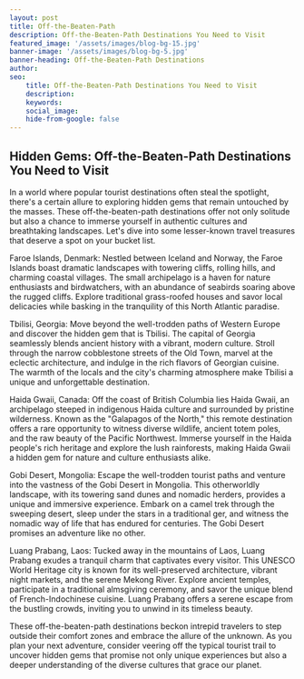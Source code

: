 ```yaml
---
layout: post
title: Off-the-Beaten-Path
description: Off-the-Beaten-Path Destinations You Need to Visit
featured_image: '/assets/images/blog-bg-15.jpg'
banner-image: '/assets/images/blog-bg-5.jpg'
banner-heading: Off-the-Beaten-Path Destinations 
author: 
seo: 
    title: Off-the-Beaten-Path Destinations You Need to Visit
    description: 
    keywords: 
    social_image: 
    hide-from-google: false
---
```


## Hidden Gems: Off-the-Beaten-Path Destinations You Need to Visit



<p>In a world where popular tourist destinations often steal the spotlight, there's a certain allure to exploring hidden gems that remain untouched by the masses. These off-the-beaten-path destinations offer not only solitude but also a chance to immerse yourself in authentic cultures and breathtaking landscapes. Let's dive into some lesser-known travel treasures that deserve a spot on your bucket list.</p>

<p>Faroe Islands, Denmark:
Nestled between Iceland and Norway, the Faroe Islands boast dramatic landscapes with towering cliffs, rolling hills, and charming coastal villages. The small archipelago is a haven for nature enthusiasts and birdwatchers, with an abundance of seabirds soaring above the rugged cliffs. Explore traditional grass-roofed houses and savor local delicacies while basking in the tranquility of this North Atlantic paradise.</p>

<p>Tbilisi, Georgia:
Move beyond the well-trodden paths of Western Europe and discover the hidden gem that is Tbilisi. The capital of Georgia seamlessly blends ancient history with a vibrant, modern culture. Stroll through the narrow cobblestone streets of the Old Town, marvel at the eclectic architecture, and indulge in the rich flavors of Georgian cuisine. The warmth of the locals and the city's charming atmosphere make Tbilisi a unique and unforgettable destination.</p>

<p>Haida Gwaii, Canada:
Off the coast of British Columbia lies Haida Gwaii, an archipelago steeped in indigenous Haida culture and surrounded by pristine wilderness. Known as the "Galapagos of the North," this remote destination offers a rare opportunity to witness diverse wildlife, ancient totem poles, and the raw beauty of the Pacific Northwest. Immerse yourself in the Haida people's rich heritage and explore the lush rainforests, making Haida Gwaii a hidden gem for nature and culture enthusiasts alike.</p>

<p>Gobi Desert, Mongolia:
Escape the well-trodden tourist paths and venture into the vastness of the Gobi Desert in Mongolia. This otherworldly landscape, with its towering sand dunes and nomadic herders, provides a unique and immersive experience. Embark on a camel trek through the sweeping desert, sleep under the stars in a traditional ger, and witness the nomadic way of life that has endured for centuries. The Gobi Desert promises an adventure like no other.</p>

<p>Luang Prabang, Laos:
Tucked away in the mountains of Laos, Luang Prabang exudes a tranquil charm that captivates every visitor. This UNESCO World Heritage city is known for its well-preserved architecture, vibrant night markets, and the serene Mekong River. Explore ancient temples, participate in a traditional almsgiving ceremony, and savor the unique blend of French-Indochinese cuisine. Luang Prabang offers a serene escape from the bustling crowds, inviting you to unwind in its timeless beauty.</p>

<p>These off-the-beaten-path destinations beckon intrepid travelers to step outside their comfort zones and embrace the allure of the unknown. As you plan your next adventure, consider veering off the typical tourist trail to uncover hidden gems that promise not only unique experiences but also a deeper understanding of the diverse cultures that grace our planet.</p>